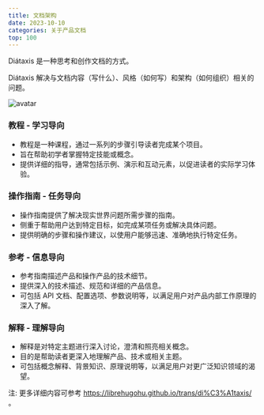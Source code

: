 ```yaml
---
title: 文档架构
date: 2023-10-10
categories: 关于产品文档
top: 100
---
```


Diátaxis 是一种思考和创作文档的方式。

Diátaxis 解决与文档内容（写什么）、风格（如何写）和架构（如何组织）相关的问题。

![avatar](/images/manual-structure.png)

### 教程 - 学习导向
   - 教程是一种课程，通过一系列的步骤引导读者完成某个项目。
   - 旨在帮助初学者掌握特定技能或概念。
   - 提供详细的指导，通常包括示例、演示和互动元素，以促进读者的实际学习体验。

###  操作指南 - 任务导向
   - 操作指南提供了解决现实世界问题所需步骤的指南。
   - 侧重于帮助用户达到特定目标，如完成某项任务或解决具体问题。
   - 提供明确的步骤和操作建议，以使用户能够迅速、准确地执行特定任务。

### 参考 - 信息导向
   - 参考指南描述产品和操作产品的技术细节。
   - 提供深入的技术描述、规范和详细的产品信息。
   - 可包括 API 文档、配置选项、参数说明等，以满足用户对产品内部工作原理的深入了解。

### 解释 - 理解导向
   - 解释是对特定主题进行深入讨论，澄清和照亮相关概念。
   - 目的是帮助读者更深入地理解产品、技术或相关主题。
   - 可包括概念解释、背景知识、原理说明等，以满足用户对更广泛知识领域的渴望。

注: 更多详细内容可参考 https://librehugohu.github.io/trans/di%C3%A1taxis/ 。
